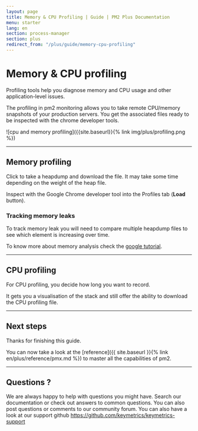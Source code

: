 ```yaml
---
layout: page
title: Memory & CPU Profiling | Guide | PM2 Plus Documentation
menu: starter
lang: en
section: process-manager
section: plus
redirect_from: "/plus/guide/memory-cpu-profiling"
---
```


# Memory & CPU profiling

Profiling tools help you diagnose memory and CPU usage and other application-level issues.

The profiling in pm2 monitoring allows you to take remote CPU/memory snapshots of your production servers. You get the associated files ready to be inspected with the chrome developer tools.

![cpu and memory profiling]({{site.baseurl}}{% link img/plus/profiling.png %})

---

## Memory profiling

Click to take a heapdump and download the file. It may take some time depending on the weight of the heap file.

Inspect with the Google Chrome developer tool into the Profiles tab (**Load** button).

### Tracking memory leaks

To track memory leak you will need to compare multiple heapdump files to see which element is increasing over time.

To know more about memory analysis check the [google tutorial](https://developer.chrome.com/devtools/docs/heap-profiling).

---

## CPU profiling

For CPU profiling, you decide how long you want to record.

It gets you a visualisation of the stack and still offer the ability to download the CPU profiling file.

---

## Next steps

Thanks for finishing this guide.

You can now take a look at the [reference]({{ site.baseurl }}{% link en/plus/reference/pmx.md %}) to master all the capabilities of pm2.

---

## Questions ?

We are always happy to help with questions you might have. Search our documentation or check out answers to common questions. You can also post questions or comments to our community forum. You can also have a look at our support github https://github.com/keymetrics/keymetrics-support

